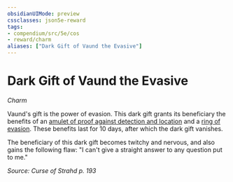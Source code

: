 ```yaml
---
obsidianUIMode: preview
cssclasses: json5e-reward
tags:
- compendium/src/5e/cos
- reward/charm
aliases: ["Dark Gift of Vaund the Evasive"]
---
```

# Dark Gift of Vaund the Evasive
*Charm*  

Vaund's gift is the power of evasion. This dark gift grants its beneficiary the benefits of an [amulet of proof against detection and location](/2-Mechanics/CLI/items/amulet-of-proof-against-detection-and-location.md) and a [ring of evasion](/2-Mechanics/CLI/items/ring-of-evasion.md). These benefits last for 10 days, after which the dark gift vanishes.

The beneficiary of this dark gift becomes twitchy and nervous, and also gains the following flaw: "I can't give a straight answer to any question put to me."

*Source: Curse of Strahd p. 193*